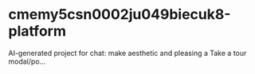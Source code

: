 # cmemy5csn0002ju049biecuk8-platform
AI-generated project for chat: make aesthetic and pleasing a Take a tour modal/po...
